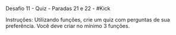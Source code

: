 Desafio 11 - Quiz - Paradas 21 e 22 - #Kick

Instruções: Utilizando funções, crie um quiz com perguntas de sua preferência. Você deve criar no mínimo 3 funções.
